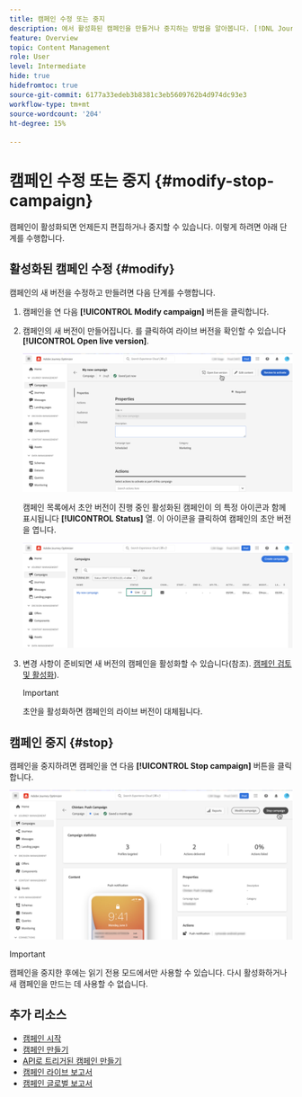 ```yaml
---
title: 캠페인 수정 또는 중지
description: 에서 활성화된 캠페인을 만들거나 중지하는 방법을 알아봅니다. [!DNL Journey Optimizer]
feature: Overview
topic: Content Management
role: User
level: Intermediate
hide: true
hidefromtoc: true
source-git-commit: 6177a33edeb3b8381c3eb5609762b4d974dc93e3
workflow-type: tm+mt
source-wordcount: '204'
ht-degree: 15%

---
```



# 캠페인 수정 또는 중지 {#modify-stop-campaign}

캠페인이 활성화되면 언제든지 편집하거나 중지할 수 있습니다. 이렇게 하려면 아래 단계를 수행합니다.

## 활성화된 캠페인 수정 {#modify}

캠페인의 새 버전을 수정하고 만들려면 다음 단계를 수행합니다.

1. 캠페인을 연 다음 **[!UICONTROL Modify campaign]** 버튼을 클릭합니다.

1. 캠페인의 새 버전이 만들어집니다. 를 클릭하여 라이브 버전을 확인할 수 있습니다 **[!UICONTROL Open live version]**.

   ![](assets/create-campaign-draft.png)

   캠페인 목록에서 초안 버전이 진행 중인 활성화된 캠페인이 의 특정 아이콘과 함께 표시됩니다 **[!UICONTROL Status]** 열. 이 아이콘을 클릭하여 캠페인의 초안 버전을 엽니다.

   ![](assets/create-campaign-edit-list.png)

1. 변경 사항이 준비되면 새 버전의 캠페인을 활성화할 수 있습니다(참조). [캠페인 검토 및 활성화](create-campaign.md#review-activate)).

   >[!IMPORTANT]
   >
   >초안을 활성화하면 캠페인의 라이브 버전이 대체됩니다.

## 캠페인 중지 {#stop}

캠페인을 중지하려면 캠페인을 연 다음 **[!UICONTROL Stop campaign]** 버튼을 클릭합니다.

![](assets/create-campaign-stop.png)

>[!IMPORTANT]
>
>캠페인을 중지한 후에는 읽기 전용 모드에서만 사용할 수 있습니다. 다시 활성화하거나 새 캠페인을 만드는 데 사용할 수 없습니다.

## 추가 리소스

* [캠페인 시작](get-started-with-campaigns.md)
* [캠페인 만들기](create-campaign.md)
* [API로 트리거된 캠페인 만들기](api-triggered-campaigns.md)
* [캠페인 라이브 보고서](campaign-live-report.md)
* [캠페인 글로벌 보고서](campaign-global-report.md)
